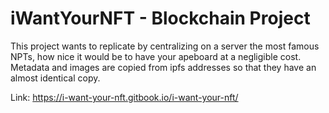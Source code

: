 # iWantYourNFT - Blockchain Project

This project wants to replicate by centralizing on a server the most famous NPTs, how nice it would be to have your apeboard at a negligible cost. Metadata and images are copied from ipfs addresses so that they have an almost identical copy.

Link: https://i-want-your-nft.gitbook.io/i-want-your-nft/
